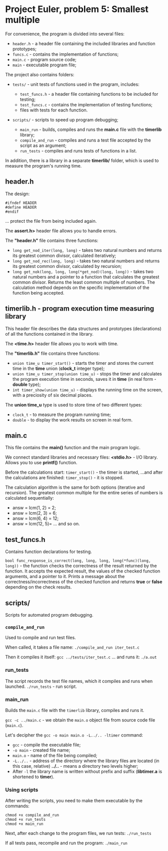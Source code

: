 # Project Euler, problem 5: Smallest multiple

For convenience, the program is divided into several files:
* `header.h`        - a header file containing the included libraries and function prototypes;
* `funcs.c`	        - contains the implementation of functions;
* `main.c`	        - program source code;
* `main`	        - executable program file;

The project also contains folders:
* `tests/`   - unit tests of functions used in the program, includes:
    - `test_funcs.h`    - a header file containing functions to be included for testing;
    - `test_funcs.c`    - contains the implementation of testing functions;
    - files with tests for each function.

* `scripts/` - scripts to speed up program debugging;
    - `main_run`        - builds, compiles and runs the **main.c** file with the **timerlib** library;
    - `compile_and_run` - compiles and runs a test file accepted by the script as an argument;
    - `run_tests`       - compiles and runs tests of functions in a list.

In addition, there is a library in a separate **timerlib/** folder, which is used to measure the program's running time.


## header.h

The design:
```
#ifndef HEADER
#define HEADER
#endif
```
... protect the file from being included again.

The **assert.h>** header file allows you to handle errors.

The **"header.h"** file contains three functions:
* `long get_nod_iter(long, long)`   - takes two natural numbers and returns its greatest common divisor, calculated iteratively;
* `long get_nod_rec(long, long)`    - takes two natural numbers and returns its greatest common divisor, calculated by recursion;
* `long get_nok(long, long, long(*get_nod)(long, long))` - takes two natural numbers and a pointer to a function that calculates the greatest common divisor. Returns the least common multiple of numbers. The calculation method depends on the specific implementation of the function being accepted.


## timerlib.h - program execution time measuring library
This header file describes the data structures and prototypes (declarations) of all the functions contained in the library.

The **<time.h>** header file allows you to work with time.

The **"timerlib.h"** file contains three functions:
* `union time_u timer_start()`              - starts the timer and stores the current time in the **time** union (**clock_t** integer type);
* `union time_u timer_stop(union time_u)`   - stops the timer and calculates the program execution time in seconds, saves it in **time** (in real form - **double** type);
* `int timer_show(union time_u)`            - displays the running time on the screen, with a preciosity of six decimal places.

The **union time_u** type is used to store time of two different types:
* `clock_t` - to measure the program running time;
* `double`  - to display the work results on screen in real form.


## main.c

This file contains the **main()** function and the main program logic.

We connect standard libraries and necessary files:
**<stdio.h>**   - I/O library. Allows you to use **printf()** function.

Before the calculations start:
`timer_start()` - the timer is started,
...and after the calculations are finished:
`timer_stop()`  - it is stopped.

The calculation algorithm is the same for both options (iterative and recursion). The greatest common multiple for the entire series of numbers is calculated sequentially:
* answ = lcm(1, 2) = 2;
* answ = lcm(2, 3) = 6;
* answ = lcm(6, 4) = 12;
* answ = lcm(12, 5)= ... and so on.


## test_funcs.h
Contains function declarations for testing.

`bool func_response_is_correct(long, long, long, long(*func)(long, long))` - the function checks the correctness of the result returned by the function. It accepts the expected result, the values of the checked function arguments, and a pointer to it. Prints a message about  the correctness/incorrectness of the checked function and returns **true** or **false** depending on the check results.


## scripts/
Scripts for automated program debugging.

### `compile_and_run`
Used to compile and run test files.

When called, it takes a file name:
`./compile_and_run iter_test.c`

Then it compiles it itself:
`gcc ../tests/iter_test.c`
... and runs it:
`./a.out`

### run_tests
The script records the test file names, which it compiles and runs when launched. 
`./run_tests` - run script.

### main_run
Builds the `main.c` file with the `timerlib` library, compiles and runs it.

`gcc -c ../main.c` - we obtain the `main.o` object file from source code file (`main.c`).

Let's decipher the `gcc -o main main.o -L../.. -ltimer` command:
* `gcc`     - compile the executable file;
* `-o main` - created file name;
* `main.o`  - name of the file being compiled;
* `-L../..` - address of the directory where the library files are located (in this case, relative) **../..** - means a directory two levels higher;
* After `-l` the library name is written without prefix and suffix (**libtimer.a** is shortened to **timer**).

### Using scripts

After writing the scripts, you need to make them executable by the commands:
```
chmod +x compile_and_run
chmod +x run_tests
chmod +x main_run
```

Next, after each change to the program files, we run tests:
`./run_tests`
 
If all tests pass, recompile and run the program:
`./main_run`
